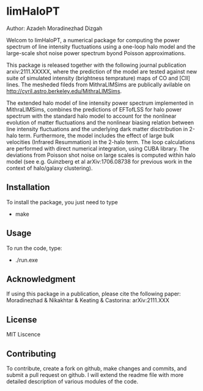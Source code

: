 # limHaloPT

Author: Azadeh Moradinezhad Dizgah


Welcom to limHaloPT, a numerical package for computing the power spectrum of line intensity fluctuations using a one-loop halo model and the large-scale shot noise power spectrum byond Poisson approximations. 

This package is released together with the following journal publication arxiv:2111.XXXXX, where the prediction of the model are tested against new suite of simulated intensity (brightness temprature) maps of CO and [CII] lines. The mesheded fileds from MithraLIMSims are publically avilable on http://cyril.astro.berkeley.edu/MithraLIMSims. 

The extended halo model of line intensity power spectrum implemented in MithraLIMSims, combines the predictions of EFTofLSS for halo power spectrum with the standard halo model to account for the nonlinear evolution of matter fluctuations and the nonlinear biasing relation between line intensity fluctuations and the underlying dark matter disctribution in 2-halo term. Furthermore, the model includes the effect of large bulk velocities (Infrared Resummation) in the 2-halo term.
The loop calculations are performed with direct numerical integration, using CUBA library. The deviations from Poisson shot noise on large scales is computed within halo model (see e.g. Guinzberg et al arXiv:1706.08738 for previous work in the context of halo/galaxy clustering).



## Installation

To install the package, you just need to type
- make


## Usage

To run the code, type:
- ./run.exe  


## Acknowledgment

If using this package in a publication, please cite the following paper: 
Moradinezhad & Nikakhtar & Keating & Castorina: arXiv:2111.XXX

## License

MIT Liscence

## Contributing 

To contribute, create a fork on github, make changes and commits, and submit a pull request on github. I will extend the readme file with more detailed description of various modules of the code. 

